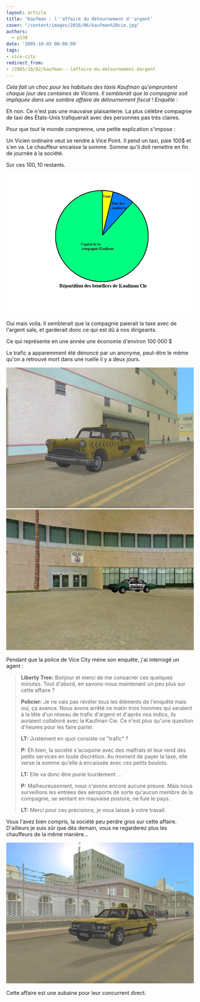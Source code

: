 ```yaml
---
layout: article
title: 'Kaufman : l''affaire du détournement d''argent'
cover: "/content/images/2016/06/kaufman%20cie.jpg"
authors:
  - p130
date: '2005-10-03 00:00:00'
tags:
- vice-city
redirect_from:
- /2005/10/02/kaufman---laffaire-du-detournement-dargent
---
```


_Cela fait un choc pour les habitués des taxis Kaufman qu'empruntent chaque jour des centaines de Viciens. Il semblerait que la compagnie soit impliquée dans une sombre affaire de détournement fiscal ! Enquête :_

Eh non. Ce n'est pas une mauvaise plaisanterie. La plus célèbre compagnie de taxi des États-Unis trafiquerait avec des personnes pas très claires.

Pour que tout le monde comprenne, une petite explication s'impose :

Un Vicien ordinaire veut se rendre à Vice Point. Il pend un taxi, paie 100$ et s'en va. Le chauffeur encaisse la somme. Somme qu'il doit remettre en fin de journée à la société.

Sur ces 100$, 10% servent à payer les employés et 5% servent à payer la taxe qui revient à l’État. La société garde les 85$ restants.

![](/content/images/2005/01/garphique.jpg)

Oui mais voila. Il semblerait que la compagnie paierait la taxe avec de l'argent sale, et garderait donc ce qui est dû à nos dirigeants.

Ce qui représente en une année une économie d'environ 100 000 $

Le trafic a apparemment été dénoncé par un anonyme, peut-être le même qu'on a retrouvé mort dans une ruelle il y a deux jours.

![](/content/images/2005/01/taxi%20kaufman.jpg)
![](/content/images/2005/01/police%20VC.jpg)

Pendant que la police de Vice City mène son enquête, j'ai interrogé un agent :

> **Liberty Tree:** Bonjour et merci de me consacrer ces quelques minutes. Tout d'abord, en savons-nous maintenant un peu plus sur cette affaire ?
> 
> **Policier:** Je ne vais pas révéler tous les éléments de l'enquête mais oui, ça avance. Nous avons arrêté ce matin trois hommes qui seraient à la tête d'un réseau de trafic d'argent et d'après nos indics, ils auraient collaboré avec la Kaufman Cie. Ce n'est plus qu'une question d'heures pour les faire parler.
> 
> **LT:** Justement en quoi consiste ce "trafic" ?
> 
> **P:** Eh bien, la société s'acoquine avec des malfrats et leur rend des petits services en toute discrétion. Au moment de payer la taxe, elle verse la somme qu'elle à encaissée avec ces petits boulots.
> 
> **LT:** Elle va donc être punie lourdement ...
> 
> **P:** Malheureusement, nous n'avons encore aucune preuve. Mais nous surveillons les entrées des aéroports de sorte qu'aucun membre de la compagnie, se sentant en mauvaise posture, ne fuie le pays.
> 
> **LT:** Merci pour ces précisions, je vous laisse à votre travail.

Vous l'avez bien compris, la société peu perdre gros sur cette affaire. D'ailleurs je suis sûr que dès demain, vous ne regarderez plus les chauffeurs de la même manière...

![](/content/images/2005/01/taxi%20concurrent.jpg)

Cette affaire est une aubaine pour leur concurrent direct.